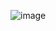 ![image](https://user-images.githubusercontent.com/93635431/173219310-5e91570a-fa06-4367-8a5c-823ac4f10c07.png)
